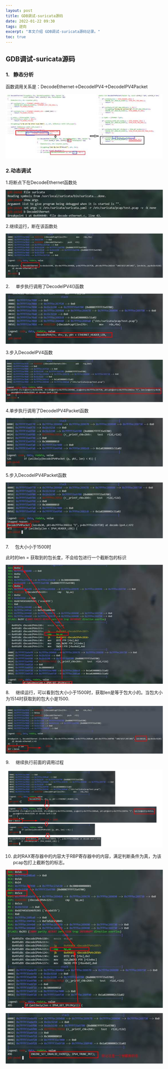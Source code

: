 ```yaml
---
layout: post
title: GDB调试-suricata源码
date: 2022-01-22 09:30
tags: 逆向
excerpt: "本文介绍 GDB调试-suricata源码记录。"
toc: true
---	
```


## GDB调试-suricata源码

### 1.   静态分析

函数调用关系是：DecodeEthernet->DecodeIPV4->DecodeIPV4Packet

![](../assets/image224.jpg)

### 2.动态调试

1.将断点下在DecodeEthernet函数处

![](../assets/image226.jpg)

2.继续运行，断在该函数处

![](../assets/image228.jpg)

2.     单步执行调用了DecodeIPV4()函数

![](../assets/image230.jpg)

3.步入DecodeIPV4函数

![](../assets/image232.jpg)

4.单步执行调用了DecodeIPV4Packet函数

![](../assets/image234.jpg)

5.步入DecodeIPV4Packet函数

![](../assets/image236.jpg)

7.     包大小小于1500时

此时的len = 获取到的包长度，不会给包进行一个截断包的标识

![](../assets/image238.jpg)

8.     继续运行，可以看到包大小小于1500时，获取len是等于包大小的。当包大小为1514时获取到的包大小是1500.

![](../assets/image240.jpg)

9.     继续执行前面的调用过程

![](../assets/image241.png)

10.    此时RAX寄存器中的内容大于RBP寄存器中的内容，满足判断条件为真，为该pcap包打上截断包的标志。


![](../assets/image244.jpg)



![](../assets/image246.jpg)
